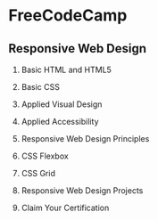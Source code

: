 # FreeCodeCamp

## Responsive Web Design

1. Basic HTML and HTML5

2. Basic CSS

3. Applied Visual Design

4. Applied Accessibility

5. Responsive Web Design Principles

6. CSS Flexbox

7. CSS Grid

8. Responsive Web Design Projects

9. Claim Your Certification
